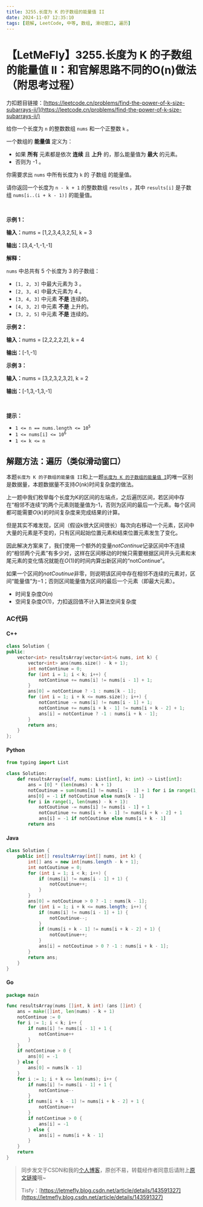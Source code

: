 ```yaml
---
title: 3255.长度为 K 的子数组的能量值 II
date: 2024-11-07 12:35:10
tags: [题解, LeetCode, 中等, 数组, 滑动窗口, 遍历]
---
```


# 【LetMeFly】3255.长度为 K 的子数组的能量值 II：和官解思路不同的O(n)做法（附思考过程）

力扣题目链接：[https://leetcode.cn/problems/find-the-power-of-k-size-subarrays-ii/](https://leetcode.cn/problems/find-the-power-of-k-size-subarrays-ii/)

<p>给你一个长度为 <code>n</code>&nbsp;的整数数组&nbsp;<code>nums</code>&nbsp;和一个正整数&nbsp;<code>k</code>&nbsp;。</p>

<p>一个数组的 <strong>能量值</strong> 定义为：</p>

<ul>
	<li>如果 <strong>所有</strong>&nbsp;元素都是依次&nbsp;<strong>连续</strong> 且 <strong>上升</strong> 的，那么能量值为 <strong>最大</strong>&nbsp;的元素。</li>
	<li>否则为 -1 。</li>
</ul>

<p>你需要求出 <code>nums</code>&nbsp;中所有长度为 <code>k</code>&nbsp;的&nbsp;<span data-keyword="subarray-nonempty">子数组</span>&nbsp;的能量值。</p>

<p>请你返回一个长度为 <code>n - k + 1</code>&nbsp;的整数数组&nbsp;<code>results</code>&nbsp;，其中&nbsp;<code>results[i]</code>&nbsp;是子数组&nbsp;<code>nums[i..(i + k - 1)]</code>&nbsp;的能量值。</p>

<p>&nbsp;</p>

<p><strong class="example">示例 1：</strong></p>

<div class="example-block">
<p><span class="example-io"><b>输入：</b>nums = [1,2,3,4,3,2,5], k = 3</span></p>

<p><b>输出：</b>[3,4,-1,-1,-1]</p>

<p><strong>解释：</strong></p>

<p><code>nums</code>&nbsp;中总共有 5 个长度为 3 的子数组：</p>

<ul>
	<li><code>[1, 2, 3]</code>&nbsp;中最大元素为 3 。</li>
	<li><code>[2, 3, 4]</code>&nbsp;中最大元素为 4 。</li>
	<li><code>[3, 4, 3]</code>&nbsp;中元素 <strong>不是</strong>&nbsp;连续的。</li>
	<li><code>[4, 3, 2]</code>&nbsp;中元素 <b>不是</b>&nbsp;上升的。</li>
	<li><code>[3, 2, 5]</code>&nbsp;中元素 <strong>不是</strong>&nbsp;连续的。</li>
</ul>
</div>

<p><strong class="example">示例 2：</strong></p>

<div class="example-block">
<p><span class="example-io"><b>输入：</b>nums = [2,2,2,2,2], k = 4</span></p>

<p><span class="example-io"><b>输出：</b>[-1,-1]</span></p>
</div>

<p><strong class="example">示例 3：</strong></p>

<div class="example-block">
<p><span class="example-io"><b>输入：</b>nums = [3,2,3,2,3,2], k = 2</span></p>

<p><span class="example-io"><b>输出：</b>[-1,3,-1,3,-1]</span></p>
</div>

<p>&nbsp;</p>

<p><strong>提示：</strong></p>

<ul>
	<li><code>1 &lt;= n == nums.length &lt;= 10<sup>5</sup></code></li>
	<li><code>1 &lt;= nums[i] &lt;= 10<sup>6</sup></code></li>
	<li><code>1 &lt;= k &lt;= n</code></li>
</ul>


    
## 解题方法：遍历（类似滑动窗口）

本题`长度为 K 的子数组的能量值 II`和上一题[`长度为 K 的子数组的能量值 I`](https://blog.letmefly.xyz/2024/11/06/LeetCode%203254.%E9%95%BF%E5%BA%A6%E4%B8%BAK%E7%9A%84%E5%AD%90%E6%95%B0%E7%BB%84%E7%9A%84%E8%83%BD%E9%87%8F%E5%80%BCI/)的唯一区别是数据量，本题数据量不支持$O(nk)$时间复杂度的做法。

上一题中我们枚举每个长度为K的区间的左端点，之后遍历区间，若区间中存在“相邻不连续”的两个元素则能量值为-1，否则为区间的最后一个元素。每个区间都可能需要$O(k)$的时间复杂度来完成结果的计算。

但是其实不难发现，区间（假设k很大区间很长）每次向右移动一个元素，区间中大量的元素是不变的，只有区间起始位置元素和结束位置元素发生了变化。

因此解决方案来了，我们使用一个额外的变量$notContinue$记录区间中不连续的“相邻两个元素”有多少对，这样在区间移动的时候只需要根据区间开头元素和末尾元素的变化情况就能在$O(1)$的时间内算出新区间的“notContinue”。

如果一个区间的$notCoutinue$非零，则说明该区间中存在相邻不连续的元素对，区间“能量值”为$-1$；否则区间能量值为区间的最后一个元素（即最大元素）。

+ 时间复杂度$O(n)$
+ 空间复杂度$O(1)$，力扣返回值不计入算法空间复杂度

### AC代码

#### C++

```cpp
class Solution {
public:
    vector<int> resultsArray(vector<int>& nums, int k) {
        vector<int> ans(nums.size() - k + 1);
        int notContinue = 0;
        for (int i = 1; i < k; i++) {
            notContinue += nums[i] != nums[i - 1] + 1;
        }
        ans[0] = notContinue ? -1 : nums[k - 1];
        for (int i = 1; i + k <= nums.size(); i++) {
            notContinue -= nums[i] != nums[i - 1] + 1;
            notContinue += nums[i + k - 1] != nums[i + k - 2] + 1;
            ans[i] = notContinue ? -1 : nums[i + k - 1];
        }
        return ans;
    }
};
```

#### Python

```python
from typing import List

class Solution:
    def resultsArray(self, nums: List[int], k: int) -> List[int]:
        ans = [0] * (len(nums) - k + 1)
        notCoutinue = sum(nums[i] != nums[i -  1] + 1 for i in range(1, k))
        ans[0] = -1 if notCoutinue else nums[k - 1]
        for i in range(1, len(nums) - k + 1):
            notCoutinue -= nums[i] != nums[i - 1] + 1
            notCoutinue += nums[i + k - 1] != nums[i + k - 2] + 1
            ans[i] = -1 if notCoutinue else nums[i + k - 1]
        return ans
```

#### Java

```java
class Solution {
    public int[] resultsArray(int[] nums, int k) {
        int[] ans = new int[nums.length - k + 1];
        int notCoutinue = 0;
        for (int i = 1; i < k; i++) {
            if (nums[i] != nums[i - 1] + 1) {
                notCoutinue++;
            }
        }
        ans[0] = notCoutinue > 0 ? -1 : nums[k - 1];
        for (int i = 1; i + k <= nums.length; i++) {
            if (nums[i] != nums[i - 1] + 1) {
                notCoutinue--;
            }
            if (nums[i + k - 1] != nums[i + k - 2] + 1) {
                notCoutinue++;
            }
            ans[i] = notCoutinue > 0 ? -1 : nums[i + k - 1];
        }
        return ans;
    }
}
```

#### Go

```go
package main

func resultsArray(nums []int, k int) (ans []int) {
    ans = make([]int, len(nums) - k + 1)
    notContinue := 0
    for i := 1; i < k; i++ {
        if nums[i] != nums[i - 1] + 1 {
            notContinue++
        }
    }
    if notContinue > 0 {
        ans[0] = -1
    } else {
        ans[0] = nums[k - 1]
    }
    for i := 1; i + k <= len(nums); i++ {
        if nums[i] != nums[i - 1] + 1 {
            notContinue--
        }
        if nums[i + k - 1] != nums[i + k - 2] + 1 {
            notContinue++
        }
        if notContinue > 0 {
            ans[i] = -1
        } else {
            ans[i] = nums[i + k - 1]
        }
    }
    return
}
```

> 同步发文于CSDN和我的[个人博客](https://blog.letmefly.xyz/)，原创不易，转载经作者同意后请附上[原文链接](https://blog.letmefly.xyz/2024/11/07/LeetCode%203255.%E9%95%BF%E5%BA%A6%E4%B8%BAK%E7%9A%84%E5%AD%90%E6%95%B0%E7%BB%84%E7%9A%84%E8%83%BD%E9%87%8F%E5%80%BCII/)哦~
>
> Tisfy：[https://letmefly.blog.csdn.net/article/details/143591327](https://letmefly.blog.csdn.net/article/details/143591327)

